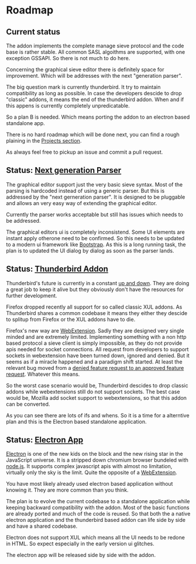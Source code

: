 # Roadmap

## Current status

The addon implements the complete manage sieve protocol and the code base is rather stable. All common SASL algoithms are supported, with one exception GSSAPI.
So there is not much to do here.

Concerning the graphical sieve editor there is definitely space for improvement. Which will be addresses with the next "generation parser".

The big question mark is currently thunderbird. It try to maintain compatibility as long as possible. In case the developers descide to drop "classic" addons, it means the end of the thunderbird addon. When and if this appens is currently completely unpredicatable.

So a plan B is needed. Which means porting the addon to an electron based standalone app.

There is no hard roadmap which will be done next, you can find a rough plaining in the [Projects section](https://github.com/thsmi/sieve/projects).

As always feel free to pickup an issue and commit a pull request.

## Status: [Next generation Parser](https://github.com/thsmi/sieve/projects/1)

The graphical editor support just the very basic sieve syntax. Most of the parsing is hardcoded instead of using a generic parser.
But this is addressed by the "next gerneration parser". It is designed to be pluggable and allows an very easy way of extending the graphical editor.

Currently the parser works acceptable but still has issues which needs to be addressed.

The graphical editors ui is completely inconsistend. Some UI elements are instant apply otherone need to be confirmed.
So this needs to be updated to a modern ui framework like [Bootstrap](https://getbootstrap.com/). As this is a long running task, the plan is to updated the UI dialog by dialog as soon as the parser lands.

## Status: [Thunderbird Addon](https://github.com/thsmi/sieve/projects/4)

Thunderbird's future is currently in a constant [up and down](
https://blog.mozilla.org/thunderbird/2017/12/new-thunderbird-releases-and-new-thunderbird-staff/). They are doing a great job to keep it alive but they obviously don't have the resources for further development.

Firefox dropped recently all support for so called classic XUL addons. As Thunderbird shares a common codebase it means they either they descide to splitup from Firefox or the XUL addons have to die.

Firefox's new way are [WebExtension](https://developer.mozilla.org/en-US/Add-ons/WebExtensions). Sadly they are designed very single minded and are extremely limited. Implementing something with a non http based protocol a sieve client is simply impossible, as they do not provide apis needed for socket connections. All request from developers to support sockets in webextension have been turned down, ignored and denied. But it seems as if a miracle happened and a paradigm shift started. At least the relevant bug moved from a [denied feature request to an approved feature request](http://www.agmweb.ca/2017-12-21-design-decision/). Whatever this means.

So the worst case scenario would be, Thunderbird descides to drop classic addons while webextensions still do not support sockets.
The best case would be, Mozilla add socket support to webextensions, so that this addon can be converted.

As you can see there are lots of ifs and whens. So it is a time for a alterntive plan and this is the Electron based standalone application.

## Status: [Electron App](https://github.com/thsmi/sieve/projects/3)

[Electron](https://electronjs.org/) is one of the new kids on the block and the new rising star in the JavaScript universe. It is a stripped down chromium browser bundeled with [node.js](https://nodejs.org/en/). It supports complex javascript apis with almost no limitation, virtually only the sky is the limit. Quite the opposite of a [WebExtension](https://developer.mozilla.org/en-US/Add-ons/WebExtensions).

You have most likely already used electron based application without knowing it. They are more common than you think.

The plan is to evolve the current codebase to a standalone application while keeping backward compatibility with the addon. Most of the basic functions are already ported and much of the code is reused. So that both the a native electron application and the thunderbird based addon can life side by side and have a shared codebase.

Electron does not support XUL which means all the UI needs to be redone in HTML. So expect especially in the early version ui glitches.

The electron app will be released side by side with the addon.
